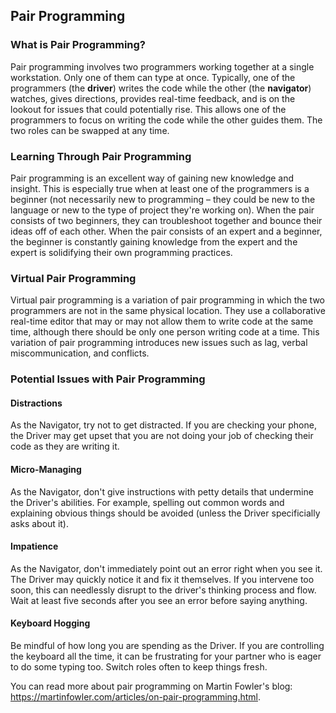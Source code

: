 ## Pair Programming

### What is Pair Programming?

Pair programming involves two programmers working together at a single workstation. Only one of them can type at once. Typically, one of the programmers (the **driver**) writes the code while the other (the **navigator**) watches, gives directions, provides real-time feedback, and is on the lookout for issues that could potentially rise. This allows one of the programmers to focus on writing the code while the other guides them. The two roles can be swapped at any time.

### Learning Through Pair Programming

Pair programming is an excellent way of gaining new knowledge and insight. This is especially true when at least one of the programmers is a beginner (not necessarily new to programming – they could be new to the language or new to the type of project they're working on). When the pair consists of two beginners, they can troubleshoot together and bounce their ideas off of each other. When the pair consists of an expert and a beginner, the beginner is constantly gaining knowledge from the expert and the expert is solidifying their own programming practices. 

### Virtual Pair Programming

Virtual pair programming is a variation of pair programming in which the two programmers are not in the same physical location. They use a collaborative real-time editor that may or may not allow them to write code at the same time, although there should be only one person writing code at a time. This variation of pair programming introduces new issues such as lag, verbal miscommunication, and conflicts.

### Potential Issues with Pair Programming

#### Distractions

As the Navigator, try not to get distracted. If you are checking your phone, the Driver may get upset that you are not doing your job of checking their code as they are writing it.

#### Micro-Managing

As the Navigator, don't give instructions with petty details that undermine the Driver's abilities. For example, spelling out common words and explaining obvious things should be avoided (unless the Driver specificially asks about it).

#### Impatience

As the Navigator, don't immediately point out an error right when you see it. The Driver may quickly notice it and fix it themselves. If you intervene too soon, this can needlessly disrupt to the driver's thinking process and flow. Wait at least five seconds after you see an error before saying anything.

#### Keyboard Hogging

Be mindful of how long you are spending as the Driver. If you are controlling the keyboard all the time, it can be frustrating for your partner who is eager to do some typing too. Switch roles often to keep things fresh.

You can read more about pair programming on Martin Fowler's blog: https://martinfowler.com/articles/on-pair-programming.html.
